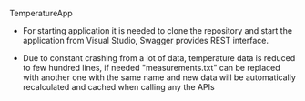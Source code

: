 TemperatureApp

- For starting application it is needed to clone the repository and start the application from Visual Studio, Swagger provides REST interface.
  
- Due to constant crashing from a lot of data, temperature data is reduced to few hundred lines, if needed "measurements.txt" can be replaced with another one with the same name and new data will be automatically recalculated and cached when calling any the APIs
